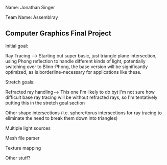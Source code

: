 Name: Jonathan Singer

Team Name: Assemblray

## Computer Graphics Final Project

Initial goal:

Ray Tracing --> Starting out super basic, just triangle plane intersection, using Phong reflection to handle different kinds of light, potentially switching over to Blinn-Phong, the base version will be significantly optimized, as is borderline-necessary for applications like these.

Stretch goals:

Refracted ray handling--> This one I'm likely to do byt I'm not sure how difficult base ray tracing will be without refracted rays, so I'm tentatively putting this in the stretch goal section

Other shape intersections (i.e. sphere/torus intersections for ray tracing to eliminate the need to break them down into triangles)

Multiple light sources

Mesh file parser

Texture mapping

Other stuff?

